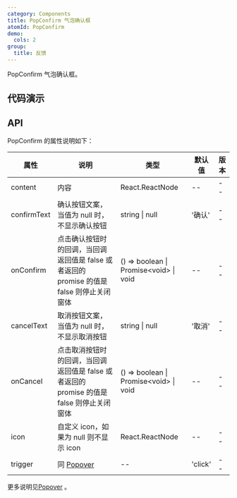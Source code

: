```yaml
---
category: Components
title: PopConfirm 气泡确认框
atomId: PopConfirm
demo:
  cols: 2
group:
  title: 反馈
---
```


PopConfirm 气泡确认框。

## 代码演示

<!-- prettier-ignore -->
<code src="./demo/basic.tsx"></code>
<code src="./demo/icon.tsx"></code>
<code src="./demo/text.tsx"></code>
<code src="./demo/callback.tsx"></code>

## API

PopConfirm 的属性说明如下：

| 属性        | 说明                                                                                      | 类型                                    | 默认值  | 版本 |
| ----------- | ----------------------------------------------------------------------------------------- | --------------------------------------- | ------- | ---- |
| content     | 内容                                                                                      | React.ReactNode                         | --      | --   |
| confirmText | 确认按钮文案，当值为 null 时，不显示确认按钮                                              | string \| null                          | '确认'  | --   |
| onConfirm   | 点击确认按钮时的回调，当回调返回值是 false 或者返回的 promise 的值是 false 则停止关闭窗体 | () => boolean \| Promise\<void> \| void | --      | --   |
| cancelText  | 取消按钮文案，当值为 null 时，不显示取消按钮                                              | string \| null                          | '取消'  | --   |
| onCancel    | 点击取消按钮时的回调，当回调返回值是 false 或者返回的 promise 的值是 false 则停止关闭窗体 | () => boolean \| Promise\<void> \| void | --      | --   |
| icon        | 自定义 icon，如果为 null 则不显示 icon                                                    | React.ReactNode                         | --      | --   |
| trigger     | 同 [Popover](./popover#api)                                                               | --                                      | 'click' | --   |

更多说明见[Popover](./popover#api) 。

